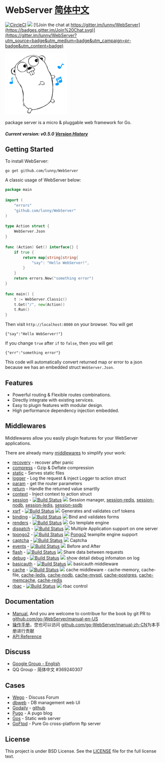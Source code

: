 WebServer [简体中文](README_CN.md)
=======================

[![CircleCI](https://circleci.com/gh/lunny/WebServer/tree/master.svg?style=svg)](https://circleci.com/gh/lunny/WebServer/tree/master)  [![](http://gocover.io/_badge/github.com/lunny/WebServer)](http://gocover.io/github.com/lunny/WebServer) [![Join the chat at https://gitter.im/lunny/WebServer](https://badges.gitter.im/Join%20Chat.svg)](https://gitter.im/lunny/WebServer?utm_source=badge&utm_medium=badge&utm_campaign=pr-badge&utm_content=badge)

![WebServer Logo](logo.png)

package server is a micro & pluggable web framework for Go.

##### Current version: v0.5.0   [Version History](https://github.com/lunny/WebServer/releases)

## Getting Started

To install WebServer:

    go get github.com/lunny/WebServer

A classic usage of WebServer below:

```go
package main

import (
    "errors"
    "github.com/lunny/WebServer"
)

type Action struct {
    WebServer.Json
}

func (Action) Get() interface{} {
    if true {
        return map[string]string{
            "say": "Hello WebServer!",
        }
    }
    return errors.New("something error")
}

func main() {
    t := WebServer.Classic()
    t.Get("/", new(Action))
    t.Run()
}
```

Then visit `http://localhost:8000` on your browser. You will get
```
{"say":"Hello WebServer!"}
```

If you change `true` after `if` to `false`, then you will get
```
{"err":"something error"}
```

This code will automatically convert returned map or error to a json because we has an embedded struct `WebServer.Json`.

## Features

- Powerful routing & Flexible routes combinations.
- Directly integrate with existing services.
- Easy to plugin features with modular design.
- High performance dependency injection embedded.

## Middlewares

Middlewares allow you easily plugin features for your WebServer applications.

There are already many [middlewares](https://github.com/WebServer-contrib) to simplify your work:

- [recovery](https://github.com/lunny/WebServer/wiki/Recovery) - recover after panic
- [compress](https://github.com/lunny/WebServer/wiki/Compress) - Gzip & Deflate compression
- [static](https://github.com/lunny/WebServer/wiki/Static) - Serves static files
- [logger](https://github.com/lunny/WebServer/wiki/Logger) - Log the request & inject Logger to action struct
- [param](https://github.com/lunny/WebServer/wiki/Params) - get the router parameters
- [return](https://github.com/lunny/WebServer/wiki/Return) - Handle the returned value smartlly
- [context](https://github.com/lunny/WebServer/wiki/Context) - Inject context to action struct
- [session](https://github.com/WebServer-contrib/session) - [![Build Status](https://drone.io/github.com/WebServer-contrib/session/status.png)](https://drone.io/github.com/WebServer-contrib/session/latest) [![](http://gocover.io/_badge/github.com/WebServer-contrib/session)](http://gocover.io/github.com/WebServer-contrib/session) Session manager, [session-redis](http://github.com/WebServer-contrib/session-redis), [session-nodb](http://github.com/WebServer-contrib/session-nodb), [session-ledis](http://github.com/WebServer-contrib/session-ledis), [session-ssdb](http://github.com/WebServer-contrib/session-ssdb)
- [xsrf](https://github.com/WebServer-contrib/xsrf) - [![Build Status](https://drone.io/github.com/WebServer-contrib/xsrf/status.png)](https://drone.io/github.com/WebServer-contrib/xsrf/latest) [![](http://gocover.io/_badge/github.com/WebServer-contrib/xsrf)](http://gocover.io/github.com/WebServer-contrib/xsrf) Generates and validates csrf tokens
- [binding](https://github.com/WebServer-contrib/binding) - [![Build Status](https://drone.io/github.com/WebServer-contrib/binding/status.png)](https://drone.io/github.com/WebServer-contrib/binding/latest) [![](http://gocover.io/_badge/github.com/WebServer-contrib/binding)](http://gocover.io/github.com/WebServer-contrib/binding) Bind and validates forms
- [renders](https://github.com/WebServer-contrib/renders) - [![Build Status](https://drone.io/github.com/WebServer-contrib/renders/status.png)](https://drone.io/github.com/WebServer-contrib/renders/latest) [![](http://gocover.io/_badge/github.com/WebServer-contrib/renders)](http://gocover.io/github.com/WebServer-contrib/renders) Go template engine
- [dispatch](https://github.com/WebServer-contrib/dispatch) - [![Build Status](https://drone.io/github.com/WebServer-contrib/dispatch/status.png)](https://drone.io/github.com/WebServer-contrib/dispatch/latest) [![](http://gocover.io/_badge/github.com/WebServer-contrib/dispatch)](http://gocover.io/github.com/WebServer-contrib/dispatch) Multiple Application support on one server
- [tpongo2](https://github.com/WebServer-contrib/tpongo2) - [![Build Status](https://drone.io/github.com/WebServer-contrib/tpongo2/status.png)](https://drone.io/github.com/WebServer-contrib/tpongo2/latest) [![](http://gocover.io/_badge/github.com/WebServer-contrib/tpongo2)](http://gocover.io/github.com/WebServer-contrib/tpongo2) [Pongo2](https://github.com/flosch/pongo2) teamplte engine support
- [captcha](https://github.com/WebServer-contrib/captcha) - [![Build Status](https://drone.io/github.com/WebServer-contrib/captcha/status.png)](https://drone.io/github.com/WebServer-contrib/captcha/latest) [![](http://gocover.io/_badge/github.com/WebServer-contrib/captcha)](http://gocover.io/github.com/WebServer-contrib/captcha) Captcha
- [events](https://github.com/WebServer-contrib/events) - [![Build Status](https://drone.io/github.com/WebServer-contrib/events/status.png)](https://drone.io/github.com/WebServer-contrib/events/latest) [![](http://gocover.io/_badge/github.com/WebServer-contrib/events)](http://gocover.io/github.com/WebServer-contrib/events) Before and After
- [flash](https://github.com/WebServer-contrib/flash) - [![Build Status](https://drone.io/github.com/WebServer-contrib/flash/status.png)](https://drone.io/github.com/WebServer-contrib/flash/latest) [![](http://gocover.io/_badge/github.com/WebServer-contrib/flash)](http://gocover.io/github.com/WebServer-contrib/flash) Share data between requests
- [debug](https://github.com/WebServer-contrib/debug) - [![Build Status](https://drone.io/github.com/WebServer-contrib/debug/status.png)](https://drone.io/github.com/WebServer-contrib/debug/latest) [![](http://gocover.io/_badge/github.com/WebServer-contrib/debug)](http://gocover.io/github.com/WebServer-contrib/debug) show detail debug infomaton on log
- [basicauth](https://github.com/WebServer-contrib/basicauth) - [![Build Status](https://drone.io/github.com/WebServer-contrib/basicauth/status.png)](https://drone.io/github.com/WebServer-contrib/basicauth/latest) [![](http://gocover.io/_badge/github.com/WebServer-contrib/basicauth)](http://gocover.io/github.com/WebServer-contrib/basicauth) basicauth middleware
- [cache](https://github.com/WebServer-contrib/cache) - [![Build Status](https://drone.io/github.com/WebServer-contrib/cache/status.png)](https://drone.io/github.com/WebServer-contrib/cache/latest) [![](http://gocover.io/_badge/github.com/WebServer-contrib/cache)](http://gocover.io/github.com/WebServer-contrib/cache) cache middleware - cache-memory, cache-file, [cache-ledis](https://github.com/WebServer-contrib/cache-ledis), [cache-nodb](https://github.com/WebServer-contrib/cache-nodb), [cache-mysql](https://github.com/WebServer-contrib/cache-mysql), [cache-postgres](https://github.com/WebServer-contrib/cache-postgres), [cache-memcache](https://github.com/WebServer-contrib/cache-memcache), [cache-redis](https://github.com/WebServer-contrib/cache-redis)
- [rbac](https://github.com/WebServer-contrib/rbac) - [![Build Status](https://drone.io/github.com/WebServer-contrib/rbac/status.png)](https://drone.io/github.com/WebServer-contrib/rbac/latest) [![](http://gocover.io/_badge/github.com/WebServer-contrib/debug)](http://gocover.io/github.com/WebServer-contrib/rbac) rbac control

## Documentation

- [Manual](http://gobook.io/read/github.com/go-WebServer/manual-en-US/), And you are welcome to contribue for the book by git PR to [github.com/go-WebServer/manual-en-US](https://github.com/go-WebServer/manual-en-US)
- [操作手册](http://gobook.io/read/github.com/go-WebServer/manual-zh-CN/)，您也可以访问 [github.com/go-WebServer/manual-zh-CN](https://github.com/go-WebServer/manual-zh-CN)为本手册进行贡献
- [API Reference](https://gowalker.org/github.com/lunny/WebServer)

## Discuss

- [Google Group - English](https://groups.google.com/forum/#!forum/go-WebServer)
- QQ Group - 简体中文 #369240307

## Cases

- [Wego](https://github.com/go-WebServer/wego) - Discuss Forum
- [dbweb](https://github.com/go-xorm/dbweb) - DB management web UI
- [Godaily](http://godaily.org) - [github](https://github.com/godaily/news)
- [Pugo](https://github.com/go-xiaohei/pugo) - A pugo blog
- [Gos](https://github.com/go-WebServer/gos) - Static web server
- [GoFtpd](https://github.com/goftp/ftpd) - Pure Go cross-platform ftp server

## License

This project is under BSD License. See the [LICENSE](LICENSE) file for the full license text.
